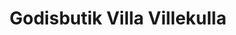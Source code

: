 ---
title: "Godisbutik Villa Villekulla"
url: /quakenbrueck/godisbutik-villa-villekulla/
shop: Süßwaren
---